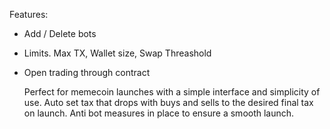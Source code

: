 Features:

- Add / Delete bots
- Limits. Max TX, Wallet size, Swap Threashold
- Open trading through contract

  Perfect for memecoin launches with a simple interface and simplicity of use. Auto set tax that drops with buys and sells to the desired final tax on launch. Anti bot measures in place to ensure a smooth launch.
